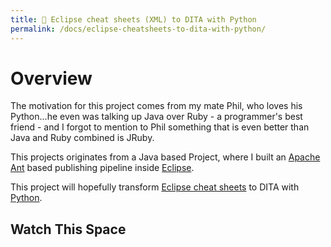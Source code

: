 ```yaml
---
title: 🐍 Eclipse cheat sheets (XML) to DITA with Python
permalink: /docs/eclipse-cheatsheets-to-dita-with-python/
---
```


# Overview

The motivation for this project comes from my mate Phil, who loves his
Python...he even was talking up Java over Ruby - a programmer's best friend -
and I forgot to mention to Phil something that is even better than Java and Ruby
combined is JRuby.

This projects originates from a Java based Project, where I built an
[Apache Ant](http://ant.apache.org) based publishing pipeline inside
[Eclipse](https://eclipse.org).

This project will hopefully transform
[Eclipse cheat sheets](https://www.oracle.com/technical-resources/articles/enterprise-architecture/eclipse-cheat-sheets.html)
to DITA with [Python](https://www.python.org).

## Watch This Space

